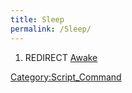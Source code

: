 ```yaml
---
title: Sleep
permalink: /Sleep/
---
```


1.  REDIRECT [Awake](/Awake "wikilink")

[Category:Script_Command](/Category:Script_Command "wikilink")